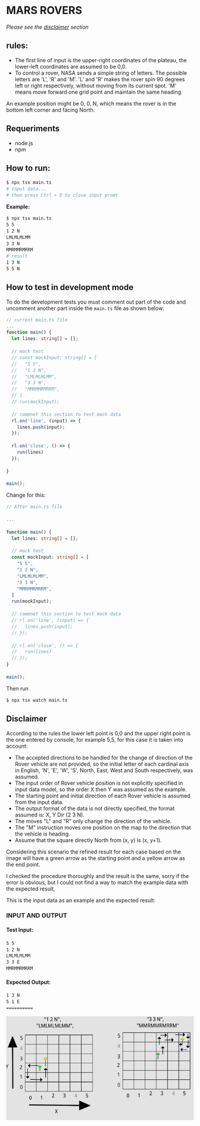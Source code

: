 # MARS ROVERS

_Please see the [disclaimer](#disclaimer) section_

## rules:
- The first line of input is the upper-right coordinates of the plateau, the lower-left coordinates are assumed to be 0,0.
- To control a rover, NASA sends a simple string of letters. The possible letters are 'L', 'R' and 'M'. 'L' and 'R' makes the rover spin 90 degrees left or right respectively, without moving from its current spot. 'M' means move forward one grid point and maintain the same heading.

An example position might be 0, 0, N, which means the rover is in the bottom left corner and facing North.


## Requeriments

- node.js
- npm

## How to run:

```bash
$ npx tsx main.ts
# input data...
# then press Ctrl + D to close input promt
```````

**Example:**

```bash
$ npx tsx main.ts      
5 5
1 2 N
LMLMLMLMM
3 3 N
MMRMMRMRRM
# result
1 3 N 
5 5 N
```

## How to test in development mode

To do the development tests you must comment out part of the code and uncomment another part inside the `main.ts` file as shown below:

```typescript
// current main.ts file
...
function main() {
  let lines: string[] = [];

  // mock test
  // const mockInput: string[] = [
  //   "5 5",
  //   "1 2 N",
  //   "LMLMLMLMM",
  //   "3 3 N",
  //   "MMRMMRMRRM",
  // ]
  // run(mockInput);
  
  // commnet this section to test mock data
  rl.on('line', (input) => {
    lines.push(input);
  });

  rl.on('close', () => {
    run(lines)
  });

}

main();
```

Change for this:

```typescript
// After main.ts file

...

function main() {
  let lines: string[] = [];

  // mock test
  const mockInput: string[] = [
    "5 5",
    "1 2 N",
    "LMLMLMLMM",
    "3 3 N",
    "MMRMMRMRRM",
  ]
  run(mockInput);
  
  // commnet this section to test mock data
  // rl.on('line', (input) => {
  //   lines.push(input);
  // });

  // rl.on('close', () => {
  //   run(lines)
  // });
}

main();
```

Then run

```bash
$ npx tsx watch main.ts
```

## Disclaimer

According to the rules the lower left point is 0,0 and the upper right point is the one entered by console, for example 5,5, for this case it is taken into account:

- The accepted directions to be handled for the change of direction of the Rover vehicle are not provided, so the initial letter of each cardinal axis in English, 'N', 'E', 'W', 'S', North, East, West and South respectively, was assumed.
- The input order of Rover vehicle position is not explicitly specified in input data model, so the order X then Y was assumed as the example.
- The starting point and initial direction of each Rover vehicle is assumed from the input data.
- The output format of the data is not directly specified, the format assumed is: X, Y Dir (2 3 N).
- The moves "L" and "R" only change the direction of the vehicle.
- The "M" instruction moves one position on the map to the direction that the vehicle is heading.
- Assume that the square directly North from (x, y) is (x, y+1).

Considering this scenario the refined result for each case based on the image will have a green arrow as the starting point and a yellow arrow as the end point.

I checked the procedure thoroughly and the result is the same, sorry if the error is obvious, but I could not find a way to match the example data with the expected result, 

This is the input data as an example and the expected result:


### INPUT AND OUTPUT
#### Test Input:
```bash
5 5
1 2 N
LMLMLMLMM
3 3 E
MMRMMRMRRM
```

#### Expected Output:
```bash
1 3 N
5 1 E 
==========
```


![disclaimer image ](https://raw.githubusercontent.com/Abdiel49/mars_rovers/master/assets/rovers-warn.png)
